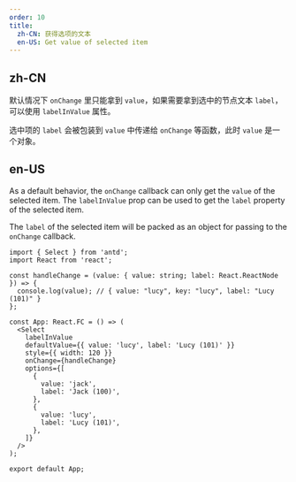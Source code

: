 ```yaml
---
order: 10
title:
  zh-CN: 获得选项的文本
  en-US: Get value of selected item
---
```


## zh-CN

默认情况下 `onChange` 里只能拿到 `value`，如果需要拿到选中的节点文本 `label`，可以使用 `labelInValue` 属性。

选中项的 `label` 会被包装到 `value` 中传递给 `onChange` 等函数，此时 `value` 是一个对象。

## en-US

As a default behavior, the `onChange` callback can only get the `value` of the selected item. The `labelInValue` prop can be used to get the `label` property of the selected item.

The `label` of the selected item will be packed as an object for passing to the `onChange` callback.

```tsx
import { Select } from 'antd';
import React from 'react';

const handleChange = (value: { value: string; label: React.ReactNode }) => {
  console.log(value); // { value: "lucy", key: "lucy", label: "Lucy (101)" }
};

const App: React.FC = () => (
  <Select
    labelInValue
    defaultValue={{ value: 'lucy', label: 'Lucy (101)' }}
    style={{ width: 120 }}
    onChange={handleChange}
    options={[
      {
        value: 'jack',
        label: 'Jack (100)',
      },
      {
        value: 'lucy',
        label: 'Lucy (101)',
      },
    ]}
  />
);

export default App;
```
